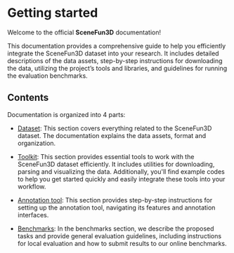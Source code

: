 # Getting started

Welcome to the official **SceneFun3D** documentation! 

This documentation provides a comprehensive guide to help you efficiently integrate the SceneFun3D dataset into your research. It includes detailed descriptions of the data assets, step-by-step instructions for downloading the data, utilizing the project’s tools and libraries, and guidelines for running the evaluation benchmarks.

## Contents

Documentation is organized into 4 parts:

* [Dataset](dataset/overview): This section covers everything related to the SceneFun3D dataset. The documentation explains the data assets, format and organization.

* [Toolkit](toolkit/overview): This section provides essential tools to work with the SceneFun3D dataset efficiently. It includes utilities for downloading, parsing and visualizing the data. Additionally, you'll find example codes to help you get started quickly and easily integrate these tools into your workflow.

* [Annotation tool](annotation-tool): This section provides step-by-step instructions for setting up the annotation tool, navigating its features and annotation interfaces.

* [Benchmarks](benchmarks/guidelines): In the benchmarks section, we describe the proposed tasks and provide general evaluation guidelines, including instructions for local evaluation and how to submit results to our online benchmarks.